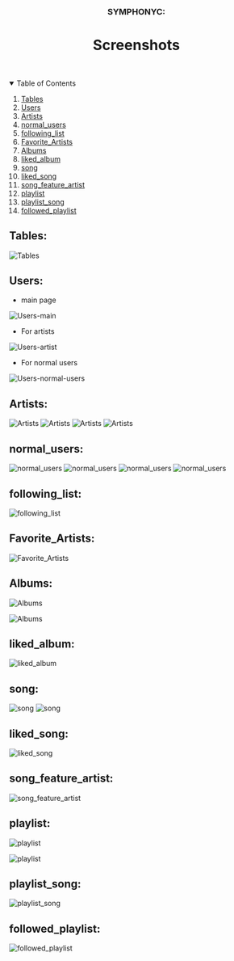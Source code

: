 <br />
<p align="center">
  
  <h3 align="center">SYMPHONYC:</h3>

  <h1 align="center"> Screenshots </h1>
    
<p h2 align="center">
<br />
    
<details open="open">
  <summary>Table of Contents</summary>
  <ol>
    <li><a href="#tables">Tables</a></li>
    <li><a href="#users">Users</a></li>
    <li><a href="#artists">Artists</a></li>
    <li><a href="#normal_users">normal_users</a></li>
    <li><a href="#following_list">following_list</a></li>
    <li><a href="#Favorite_Artists">Favorite_Artists</a></li>
    <li><a href="#albums">Albums</a></li>
    <li><a href="#liked_album">liked_album</a></li>
    <li><a href="#song">song</a></li>
    <li><a href="#liked_song">liked_song</a></li>
    <li><a href="#song_feature_artist">song_feature_artist</a></li>
    <li><a href="#playlist">playlist</a></li>
    <li><a href="#playlist_song">playlist_song</a></li>
    <li><a href="#followed_playlist">followed_playlist</a></li>
  </ol>
</details>


## Tables:  

![Tables](Documents_and_Pictures/Tables/tables.png)


## Users:  
* main page
  
![Users-main](Documents_and_Pictures/user/user.png)

* For artists

![Users-artist](Documents_and_Pictures/user/user_art.png)

* For normal users

![Users-normal-users](Documents_and_Pictures/user/user_norm.png)


## Artists:  


![Artists](Documents_and_Pictures/Artist/Artists.png)
![Artists](Documents_and_Pictures/Artist/Artists_in1.png)
![Artists](Documents_and_Pictures/Artist/Artists_in2.png)
![Artists](Documents_and_Pictures/Artist/Artists_in3.png)


## normal_users:  


![normal_users](Documents_and_Pictures/normal_user/normal_user.png)
![normal_users](Documents_and_Pictures/normal_user/normal_user_in1.png)
![normal_users](Documents_and_Pictures/normal_user/normal_user_in2.png)
![normal_users](Documents_and_Pictures/normal_user/normal_user_in3.png)


## following_list:  

![following_list](Documents_and_Pictures/following_list/following_list.png)


## Favorite_Artists:  

![Favorite_Artists](Documents_and_Pictures/Favorite_Artists/Favorite_Artists.png)


## Albums:  

![Albums](Documents_and_Pictures/Albums/albums.png)

![Albums](Documents_and_Pictures/Albums/albums_inside.png)


## liked_album:  

![liked_album](Documents_and_Pictures/liked_album/liked_album.png)

## song:  

![song](Documents_and_Pictures/song/song.png)
![song](Documents_and_Pictures/song/song_in.png)

## liked_song:  

![liked_song](Documents_and_Pictures/liked_song/liked_song.png)

## song_feature_artist:  

![song_feature_artist](Documents_and_Pictures/song_feature_artist/song_feature_artist.png)


## playlist:  

![playlist](Documents_and_Pictures/playlist/playlist.png)


![playlist](Documents_and_Pictures/playlist/playlist_in.png)


## playlist_song:  


![playlist_song](Documents_and_Pictures/playlist_song/playlist_song.png)


## followed_playlist:  

![followed_playlist](Documents_and_Pictures/followed_playlist/followed_playlist.png)

